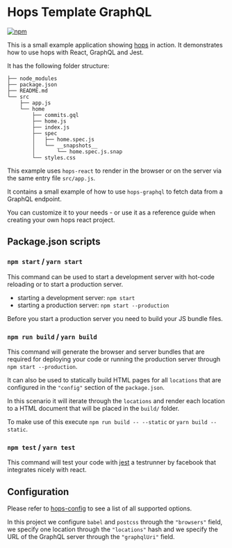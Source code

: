 # Hops Template GraphQL

[![npm](https://img.shields.io/npm/v/hops-template-graphql.svg)](https://www.npmjs.com/package/hops-template-graphql)

This is a small example application showing [hops](https://github.com/xing/hops) in action. It demonstrates how to use hops with React, GraphQL and Jest.

It has the following folder structure:

```
├── node_modules
├── package.json
├── README.md
└── src
    ├── app.js
    └── home
        ├── commits.gql
        ├── home.js
        ├── index.js
        ├── spec
        │   ├── home.spec.js
        │   └── __snapshots__
        │       └── home.spec.js.snap
        └── styles.css
```

This example uses `hops-react` to render in the browser or on the server via the same entry file `src/app.js`.

It contains a small example of how to use `hops-graphql` to fetch data from a GraphQL endpoint.

You can customize it to your needs - or use it as a reference guide when creating your own hops react project.

## Package.json scripts

### `npm start` / `yarn start`

This command can be used to start a development server with hot-code reloading or to start a production server.

- starting a development server: `npm start`
- starting a production server: `npm start --production`

Before you start a production server you need to build your JS bundle files.

### `npm run build` / `yarn build`

This command will generate the browser and server bundles that are required for deploying your code or running the production server through `npm start --production`.

It can also be used to statically build HTML pages for all `locations` that are configured in the `"config"` section of the `package.json`.

In this scenario it will iterate through the `locations` and render each location to a HTML document that will be placed in the `build/` folder.

To make use of this execute `npm run build -- --static` or `yarn build --static`.

### `npm test` / `yarn test`

This command will test your code with [jest](https://facebook.github.io/jest/) a testrunner by facebook that integrates nicely with react.

## Configuration

Please refer to [hops-config](https://github.com/xing/hops/tree/master/packages/config) to see a list of all supported options.

In this project we configure `babel` and `postcss` through the `"browsers"` field, we specify one location through the `"locations"` hash and we specify the URL of the GraphQL server through the `"graphqlUri"` field.
